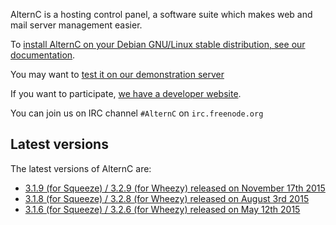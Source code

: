 
AlternC is a hosting control panel, a software suite which makes web and mail server management easier.

To [install AlternC on your Debian GNU/Linux stable distribution, see our documentation](Install-en).

You may want to [test it on our demonstration server](http://demo.alternc.org/)

If you want to participate, [we have a developer website](http://alternc.org).

You can join us on IRC channel `#AlternC` on `irc.freenode.org`

## Latest versions

The latest versions of AlternC are:

* [3.1.9 (for Squeeze) / 3.2.9 (for Wheezy) released on November 17th 2015](https://github.com/AlternC/AlternC/releases/tag/3.1.9)
* [3.1.8 (for Squeeze) / 3.2.8 (for Wheezy) released on August 3rd 2015](https://github.com/AlternC/AlternC/releases/tag/3.1.8)
* [3.1.6 (for Squeeze) / 3.2.6 (for Wheezy) released on May 12th 2015](https://github.com/AlternC/AlternC/releases/tag/3.1.6)
